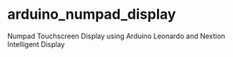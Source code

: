 # arduino_numpad_display
Numpad Touchscreen Display using Arduino Leonardo and Nextion Intelligent Display
